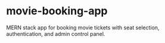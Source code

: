 # movie-booking-app
MERN stack app for booking movie tickets with seat selection, authentication, and admin control panel.
